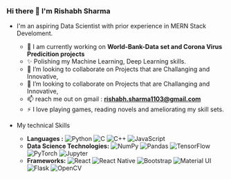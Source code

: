 ### Hi there 👋 I'm Rishabh Sharma

- I'm an aspiring Data Scientist with prior experience in MERN Stack Develoment.
     - 🔭 I am currently working on **World-Bank-Data set and Corona Virus Predicition projects**
     - ✨ Polishing my Machine Learning, Deep Learning skills.
     -  💬 I’m looking to collaborate on Projects that are Challanging and Innovative,
     - 💬 I’m looking to collaborate on Projects that are Challanging and Innovative,
     - 📫 reach me out on gmail : **rishabh.sharma1103@gmail.com**
     - ⚡ I love playing games, reading novels and ameliorating my skill sets.

- My technical Skills
     - **Languages :**
           <img alt="Python" src="https://img.shields.io/badge/python-%2314354C.svg?&style=for-the-badge&logo=python&logoColor=white"/>  <img alt="C" src="https://img.shields.io/badge/c-%2300599C.svg?&style=for-the-badge&logo=c&logoColor=white"/>  <img alt="C++" src="https://img.shields.io/badge/c++-%2300599C.svg?&style=for-the-badge&logo=c%2B%2B&ogoColor=white"/>  <img alt="JavaScript" src="https://img.shields.io/badge/javascript-%23323330.svg?&style=for-the-badge&logo=javascript&logoColor=%23F7DF1E"/>
     - **Data Science Technologies:**
            <img alt="NumPy" src="https://img.shields.io/badge/numpy-%23013243.svg?&style=for-the-badge&logo=numpy&logoColor=white" />    <img alt="Pandas" src="https://img.shields.io/badge/pandas-%23150458.svg?&style=for-the-badge&logo=pandas&logoColor=white" />  <img alt="TensorFlow" src="https://img.shields.io/badge/TensorFlow-%23FF6F00.svg?&style=for-the-badge&logo=TensorFlow&logoColor=white" />  <img alt="PyTorch" src="https://img.shields.io/badge/PyTorch-%23EE4C2C.svg?&style=for-the-badge&logo=PyTorch&logoColor=white" />  <img alt="Jupyter" src="https://img.shields.io/badge/Jupyter-%23F37626.svg?&style=for-the-badge&logo=Jupyter&logoColor=white" />
     - **Frameworks:**
            <img alt="React" src="https://img.shields.io/badge/react-%2320232a.svg?&style=for-the-badge&logo=react&logoColor=%2361DAFB"/>  <img alt="React Native" src="https://img.shields.io/badge/react_native-%2320232a.svg?&style=for-the-badge&logo=react&logoColor=%2361DAFB"/>  <img alt="Bootstrap" src="https://img.shields.io/badge/bootstrap-%23563D7C.svg?&style=for-the-badge&logo=bootstrap&logoColor=white"/>  <img alt="Material UI" src="https://img.shields.io/badge/materialui-%230081CB.svg?&style=for-the-badge&logo=material-ui&logoColor=white"/>  <img alt="Flask" src="https://img.shields.io/badge/flask-%23000.svg?&style=for-the-badge&logo=flask&logoColor=white"/>  <img alt="OpenCV" src="https://img.shields.io/badge/opencv-%23white.svg?&style=for-the-badge&logo=opencv&logoColor=white"/>

     
